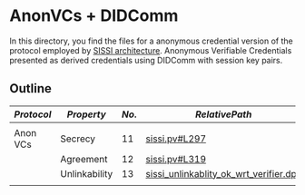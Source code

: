 # AnonVCs + DIDComm

In this directory, you find the files for a anonymous credential version of the protocol employed by [SISSI architecture](https://dl.acm.org/doi/abs/10.1145/3543507.3583409). Anonymous Verifiable Credentials presented as derived credentials using DIDComm with session key pairs.

## Outline

$Protocol$ | $Property$ | $No.$ | $Relative Path$ | $OK$ | $Attack$ 
---|---|---|---|---|---
|||||
Anon VCs | Secrecy | 11 | [sissi.pv#L297](sissi.pv#L297) |  [x]  | [ ]
 | | Agreement | 12 | [sissi.pv#L319](sissi.pv#L319) |  [x]  | [ ]
| | Unlinkability | 13 | [sissi_unlinkablity_ok_wrt_verifier.dps](sissi_unlinkablity_ok_wrt_verifier.dps) |  [x]  | [ ]
|||||